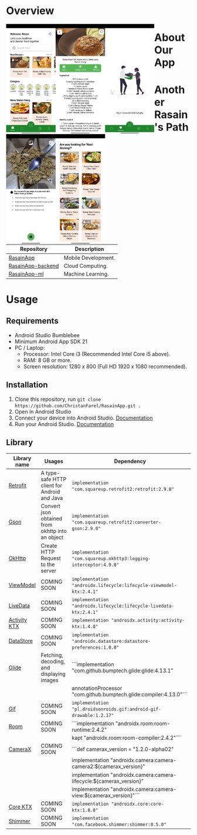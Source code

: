 # Overview
<img src="https://github.com/ChristanFarel/RasainApp/blob/main/readme_asssets/1.jpeg" width=auto height=300 align="left"/>
<img src="https://github.com/ChristanFarel/RasainApp/blob/main/readme_asssets/2.jpeg" width=auto height=300 align="left"/>
<img src="https://github.com/ChristanFarel/RasainApp/blob/main/readme_asssets/3.jpeg" width=auto height=300 align="left"/>
<img src="https://github.com/ChristanFarel/RasainApp/blob/main/readme_asssets/4.jpeg" width=auto height=300 align="left"/>
<img src="https://github.com/ChristanFarel/RasainApp/blob/main/readme_asssets/5.jpeg" width=auto height=300 align="left"/>


# About Our App

# Another Rasain's Path
| Repository                                                             | Description          |
| ---------------------------------------------------------------------- | -------------------- |
| [RasainApp](https://github.com/ChristanFarel/RasainApp)                | Mobile Development.  |
| [RasainApp-backend](https://github.com/andikabahari/RasainApp-backend) | Cloud Computing.     |
| [RasainApp-ml](https://github.com/agistarakha/RasainApp-ml)            | Machine Learning.    |

# Usage

## Requirements

- Android Studio Bumblebee
- Minimum Android App SDK 21
- PC / Laptop:
  - Processor: Intel Core i3 (Recommended Intel Core i5 above).
  - RAM: 8 GB or more.
  - Screen resolution: 1280 x 800 (Full HD 1920 x 1080 recommended).

## Installation

1. Clone this repository, run `git clone https://github.com/ChristanFarel/RasainApp.git .`
2. Open in Android Studio
3. Connect your device into Android Studio. [Documentation](https://developer.android.com/codelabs/basic-android-kotlin-compose-connect-device)
4. Run your Android Studio. [Documentation](https://developer.android.com/training/basics/firstapp/running-app)

## Library

| Library name | Usages | Dependency |
| ------------- | ------------- | ------------- |
| [Retrofit](https://square.github.io/retrofit/) | A type-safe HTTP client for Android and Java | ```implementation "com.squareup.retrofit2:retrofit:2.9.0"``` |
| [Gson](https://github.com/google/gson) | Convert json obtained from okhttp into an object | ```implementation "com.squareup.retrofit2:converter-gson:2.9.0"``` |
| [OkHttp](https://square.github.io/okhttp/) | Create HTTP Request to the server | ```implementation "com.squareup.okhttp3:logging-interceptor:4.9.0"``` |
| [ViewModel](https://developer.android.com/reference/android/arch/lifecycle/ViewModel) | COMING SOON | ```implementation "androidx.lifecycle:lifecycle-viewmodel-ktx:2.4.1"``` |
| [LiveData](https://developer.android.com/reference/android/arch/lifecycle/LiveData) | COMING SOON | ```implementation "androidx.lifecycle:lifecycle-livedata-ktx:2.4.1"``` |
| [Activity KTX](https://androidx.tech/artifacts/activity/activity-ktx/) | COMING SOON | ```implementation "androidx.activity:activity-ktx:1.4.0"``` |
| [DataStore](https://developer.android.com/topic/libraries/architecture/datastore) | COMING SOON | ```implementation "androidx.datastore:datastore-preferences:1.0.0"``` |
| [Glide](https://github.com/bumptech/glide) | Fetching, decoding, and displaying images | ```implementation "com.github.bumptech.glide:glide:4.13.1" |
| | | annotationProcessor "com.github.bumptech.glide:compiler:4.13.0"``` |
| [Gif](https://github.com/koral--/android-gif-drawable) | COMING SOON | ```implementation "pl.droidsonroids.gif:android-gif-drawable:1.2.17"``` |
| [Room](https://developer.android.com/jetpack/androidx/releases/room?gclid=CjwKCAjwnZaVBhA6EiwAVVyv9KlHYLnyD9Aie8mZnsOryXePqeJOAWcOhcf4Dz9ECgoEeX0GIWlwQxoC59cQAvD_BwE&gclsrc=aw.ds) | COMING SOON | ```implementation "androidx.room:room-runtime:2.4.2" |
| | | kapt "androidx.room:room-compiler:2.4.2"``` |
| [CameraX](https://developer.android.com/jetpack/androidx/releases/camera) | COMING SOON | ```def camerax_version = "1.2.0-alpha02" |
| | | implementation "androidx.camera:camera-camera2:${camerax_version}" |
| | | implementation "androidx.camera:camera-lifecycle:${camerax_version}" |
| | | implementation "androidx.camera:camera-view:${camerax_version}"``` |
| [Core KTX](https://developer.android.com/jetpack/androidx/releases/core) | COMING SOON | ```implementation "androidx.core:core-ktx:1.8.0"``` |
| [Shimmer](http://facebook.github.io/shimmer-android/) | COMING SOON | ```implementation "com.facebook.shimmer:shimmer:0.5.0"``` |
